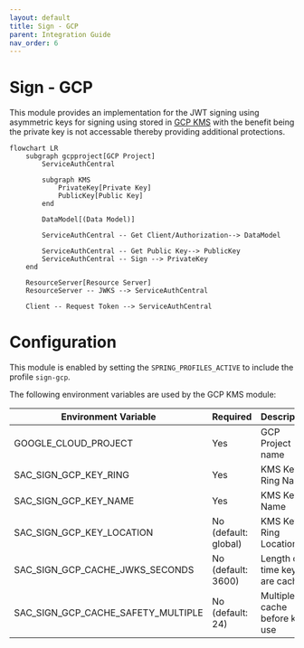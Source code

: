 ```yaml
---
layout: default
title: Sign - GCP
parent: Integration Guide
nav_order: 6
---
```


# Sign - GCP


This module provides an implementation for the JWT signing using asymmetric keys for signing using stored in [GCP KMS](https://cloud.google.com/security/products/security-key-management) with the benefit being the private key is not accessable thereby providing additional protections.

```mermaid
flowchart LR
    subgraph gcpproject[GCP Project]
        ServiceAuthCentral

        subgraph KMS
            PrivateKey[Private Key]
            PublicKey[Public Key]
        end

        DataModel[(Data Model)]

        ServiceAuthCentral -- Get Client/Authorization--> DataModel

        ServiceAuthCentral -- Get Public Key--> PublicKey
        ServiceAuthCentral -- Sign --> PrivateKey
    end

    ResourceServer[Resource Server]
    ResourceServer -- JWKS --> ServiceAuthCentral

    Client -- Request Token --> ServiceAuthCentral
```

# Configuration

This module is enabled by setting the `SPRING_PROFILES_ACTIVE` to include the profile `sign-gcp`.

The following environment variables are used by the GCP KMS module:

| Environment Variable               | Required             | Description                      |
| ---------------------------------- | -------------------- | -------------------------------- |
| GOOGLE_CLOUD_PROJECT               | Yes                  | GCP Project name                 |
| SAC_SIGN_GCP_KEY_RING              | Yes                  | KMS Key Ring Name                |
| SAC_SIGN_GCP_KEY_NAME              | Yes                  | KMS Key Name                     |
| SAC_SIGN_GCP_KEY_LOCATION          | No (default: global) | KMS Key Ring Location            |
| SAC_SIGN_GCP_CACHE_JWKS_SECONDS    | No (default: 3600)   | Length of time keys are cached   |
| SAC_SIGN_GCP_CACHE_SAFETY_MULTIPLE | No (default: 24)     | Multiple of cache before key use |
